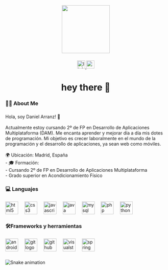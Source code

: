 <div align="center">
  <img height="150" src="https://media.licdn.com/dms/image/v2/C4D16AQHfVG_VF1LAsw/profile-displaybackgroundimage-shrink_350_1400/profile-displaybackgroundimage-shrink_350_1400/0/1649014156235?e=1736380800&v=beta&t=5bQOnvTS0WqoXBCsFWjsR1Ep0yfxAG_NMxD7Hqg9FK0"  />
</div>

###

<div align="center">
  <a href="https://www.linkedin.com/in/danielarranzolmos/" target="_blank">
    <img src="https://img.shields.io/static/v1?message=LinkedIn&logo=linkedin&label=&color=0077B5&logoColor=white&labelColor=&style=for-the-badge" height="25" alt="linkedin logo"  />
  </a>
  <a href="danielarranzolmos@gmail.com" target="_blank">
    <img src="https://img.shields.io/static/v1?message=Gmail&logo=gmail&label=&color=D14836&logoColor=white&labelColor=&style=for-the-badge" height="25" alt="gmail logo"  />
  </a>
</div>

###

<h1 align="center">hey there 👋</h1>

###

<h3 align="left">👩‍💻  About Me</h3>

###

<p align="left">Hola, soy Daniel Arranz! 👋<br><br>Actualmente estoy cursando 2º de FP en Desarrollo de Aplicaciones Multiplataforma (DAM). Me encanta aprender y mejorar día a día mis dotes de programación. Mi objetivo es crecer laboralmente en el mundo de la programación y el desarrollo de aplicaciones, ya sean web como móviles.<br><br>🌍 Ubicación: Madrid, España<br>- 🎓 Formación:<br>  - Cursando 2º de FP en Desarrollo de Aplicaciones Multiplataforma<br>  - Grado superior en Acondicionamiento Físico</p>

###

<h3 align="left">💻 Languajes</h3>

###

<div align="left">
  <img src="https://cdn.jsdelivr.net/gh/devicons/devicon/icons/html5/html5-original.svg" height="40" alt="html5 logo"  />
  <img width="12" />
  <img src="https://cdn.jsdelivr.net/gh/devicons/devicon/icons/css3/css3-original.svg" height="40" alt="css3 logo"  />
  <img width="12" />
  <img src="https://cdn.jsdelivr.net/gh/devicons/devicon/icons/javascript/javascript-original.svg" height="40" alt="javascript logo"  />
  <img width="12" />
  <img src="https://cdn.jsdelivr.net/gh/devicons/devicon/icons/java/java-original.svg" height="40" alt="java logo"  />
  <img width="12" />
  <img src="https://cdn.jsdelivr.net/gh/devicons/devicon/icons/mysql/mysql-original.svg" height="40" alt="mysql logo"  />
  <img width="12" />
  <img src="https://cdn.jsdelivr.net/gh/devicons/devicon/icons/php/php-original.svg" height="40" alt="php logo"  />
  <img width="12" />
  <img src="https://cdn.jsdelivr.net/gh/devicons/devicon/icons/python/python-original.svg" height="40" alt="python logo"  />
</div>

###

<h3 align="left">🛠️Frameworks y herramientas</h3>

###

<div align="left">
  <img src="https://cdn.jsdelivr.net/gh/devicons/devicon/icons/androidstudio/androidstudio-original.svg" height="40" alt="androidstudio logo"  />
  <img width="12" />
  <img src="https://cdn.jsdelivr.net/gh/devicons/devicon/icons/git/git-original.svg" height="40" alt="git logo"  />
  <img width="12" />
  <img src="https://cdn.jsdelivr.net/gh/devicons/devicon/icons/github/github-original.svg" height="40" alt="github logo"  />
  <img width="12" />
  <img src="https://cdn.jsdelivr.net/gh/devicons/devicon/icons/visualstudio/visualstudio-plain.svg" height="40" alt="visualstudio logo"  />
  <img width="12" />
  <img src="https://cdn.jsdelivr.net/gh/devicons/devicon/icons/spring/spring-original.svg" height="40" alt="spring logo"  />
</div>

###

<img src="https://raw.githubusercontent.com/DaniArranzOlmos/DaniArranzOlmos/output/snake.svg" alt="Snake animation" />

###
